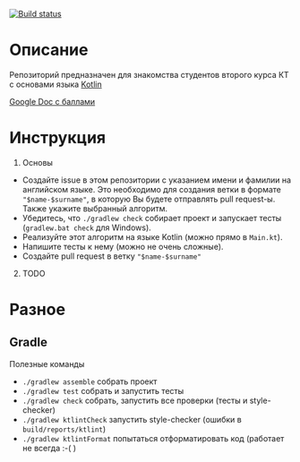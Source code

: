 [![Build status](https://travis-ci.org/anton-bannykh/ctddev-kotlin-demo-2017.svg?branch=master)](https://travis-ci.org/anton-bannykh/ctddev-kotlin-demo-2017)

# Описание

Репозиторий предназначен для знакомства студентов второго курса КТ с основами языка [Kotlin](kotlinlang.org)

[Google Doc c баллами](https://docs.google.com/spreadsheets/d/1rpBErIUVnsn0_QTr-PFzxGzP3exrx2vTqB1tMRyDSB8/edit?usp=sharing)
 
# Инструкция

1. Основы
  * Создайте issue в этом репозитории с указанием имени и фамилии на английском языке.
    Это необходимо для создания ветки в формате `"$name-$surname"`, в которую Вы будете отправлять pull request-ы.
    Также укажите выбранный алгоритм.
  * Убедитесь, что `./gradlew check` собирает проект и запускает тесты (`gradlew.bat check` для Windows).
  * Реализуйте этот алгоритм на языке Kotlin (можно прямо в `Main.kt`).
  * Напишите тесты к нему (можно не очень сложные).
  * Создайте pull request в ветку `"$name-$surname"`
2. TODO

# Разное

## Gradle

Полезные команды

* `./gradlew assemble` собрать проект
* `./gradlew test` собрать и запустить тесты
* `./gradlew check` собрать, запустить все проверки (тесты и style-checker)
* `./gradlew ktlintCheck` запустить style-checker (ошибки в `build/reports/ktlint`)
* `./gradlew ktlintFormat` попытаться отформатировать код (работает не всегда :-( )
